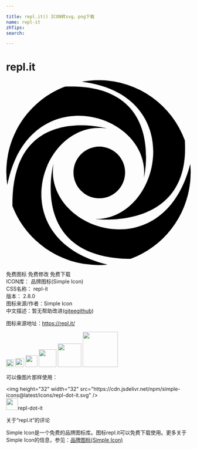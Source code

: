 ```yaml
---

title: repl.it() ICON转svg、png下载
name: repl-it
zhTips: 
search: 

---
```


# repl.it  <small style="font-size: 60%;font-weight: 100"></small>

<div id="svg" class="svg-wrap">
<svg role="img" xmlns="http://www.w3.org/2000/svg" viewBox="0 0 24 24"><title>repl.it icon</title><path d="M12.265.002a11.911 11.911 0 00-2.437.204c13.876 1.704 10.27 17.94 1.717 17.819 0 0 12.453 1.625 11.673-10.215A11.911 11.911 0 0012.265.002zM8.213.827c-.2.002-.402.008-.61.016A11.856 11.856 0 00.146 13.608C2.93-.421 18.805 4.122 17.9 12.688c0 0 2.85-12.014-9.688-11.861zm1.454 5.035C6.002 5.886.691 7.45.816 16.344a12.013 12.013 0 002.897 4.33c.052.051.108.1.162.149a12.02 12.02 0 001.137.926c.061.044.12.092.181.135a11.93 11.93 0 001.312.779c.132.068.266.13.4.193a11.854 11.854 0 001.199.486c.1.034.195.077.297.109a11.874 11.874 0 001.49.353c.153.027.307.05.461.07a12.016 12.016 0 001.578.123l.06.003c.4 0 .792-.021 1.18-.06-13.949-3.327-8.645-18.924-.114-17.68 0 0-1.469-.41-3.389-.398zm2.436 2.762a3.355 3.355 0 103.354 3.356 3.355 3.355 0 00-3.354-3.356zm-5.95 2.192S2.82 23.09 16.172 23.196a11.978 11.978 0 007.743-9.992c.033-.319.043-.644.05-.97.001-.085.013-.168.013-.255 0-.371-.023-.737-.056-1.1-3.527 13.887-19.132 8.448-17.77-.063z"/></svg>
</div>
<detail full-name='repl-it'></detail>

<div class="detail-page">
<p>
<span><span class="badge-success badge">免费图标</span> <span class="badge-success badge">免费修改</span>  <span class="badge-success badge">免费下载</span> </span>
<br/>
<span>
ICON库：
<span class="badge-secondary badge">品牌图标(Simple Icon)</span> 
</span>
<br/>
<span>
CSS名称：
<span class="badge-secondary badge">repl-it</span> 
</span>

<br/>
<span>
版本：
<span class="badge-secondary badge">2.8.0</span> 
</span>
<br/>
<span>图标来源/作者：<span class="badge-light badge">Simple Icon</span></span> 
<br/>
<span class="zh-detail">中文描述：暂无<span class="help-link"><span>帮助改进</span>(<a href="https://gitee.com/liuwave/icon-helper/edit/master/json/brands/repl-it.json" target="_blank" rel="noopener noreferrer">gitee</a><a href="https://github.com/liuwave/icon-helper/edit/master/json/brands/repl-it.json" target="_blank" rel="noopener noreferrer">github</a></span>)</span><br/>
</p>
</div><div class="description description alert alert-light"><p>图标来源地址：<a href="https://repl.it/" target="_blank" rel="noopener noreferrer">https://repl.it/</a></p></div>
<div class="alert alert-dark">
<img height="21" width="21" src="https://cdn.jsdelivr.net/npm/simple-icons@latest/icons/repl-dot-it.svg" />
<img height="24" width="24" src="https://cdn.jsdelivr.net/npm/simple-icons@latest/icons/repl-dot-it.svg" />
<img height="32" width="32" src="https://cdn.jsdelivr.net/npm/simple-icons@latest/icons/repl-dot-it.svg" />
<img height="48" width="48" src="https://cdn.jsdelivr.net/npm/simple-icons@latest/icons/repl-dot-it.svg" />
<img height="64" width="64" src="https://cdn.jsdelivr.net/npm/simple-icons@latest/icons/repl-dot-it.svg" />
<img height="96" width="96" src="https://cdn.jsdelivr.net/npm/simple-icons@latest/icons/repl-dot-it.svg" />

</div>
<div>
  <p>可以像图片那样使用：    
  </p>
  <div class="alert alert-primary" style="font-size: 14px">
    &lt;img height="32" width="32" src="https://cdn.jsdelivr.net/npm/simple-icons@latest/icons/repl-dot-it.svg" /&gt;
    <copy-btn content='<img height="32" width="32" src="https://cdn.jsdelivr.net/npm/simple-icons@latest/icons/repl-dot-it.svg" />'></copy-btn>
  </div>
  <div class="alert alert-secondary">
    <img height="32" width="32" src="https://cdn.jsdelivr.net/npm/simple-icons@latest/icons/repl-dot-it.svg" />repl-dot-it
    <copy-btn content="repl-dot-it" btn-title="复制图标名称"></copy-btn>
  </div>
</div>

<Vssue title="关于“repl.it”的评论" >关于“repl.it”的评论</Vssue>


<div><p>Simple Icon是一个免费的品牌图标库。图标repl.it可以免费下载使用。更多关于  Simple Icon的信息，参见：<a target="_blank" href="https://iconhelper.cn/brands.html">品牌图标(Simple Icon)</a>
</p></div>
